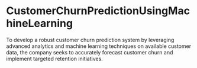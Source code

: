 # CustomerChurnPredictionUsingMachineLearning
To develop a robust customer churn prediction system by leveraging advanced analytics and machine learning techniques on available customer data, the company seeks to accurately forecast customer churn and implement targeted retention initiatives.
